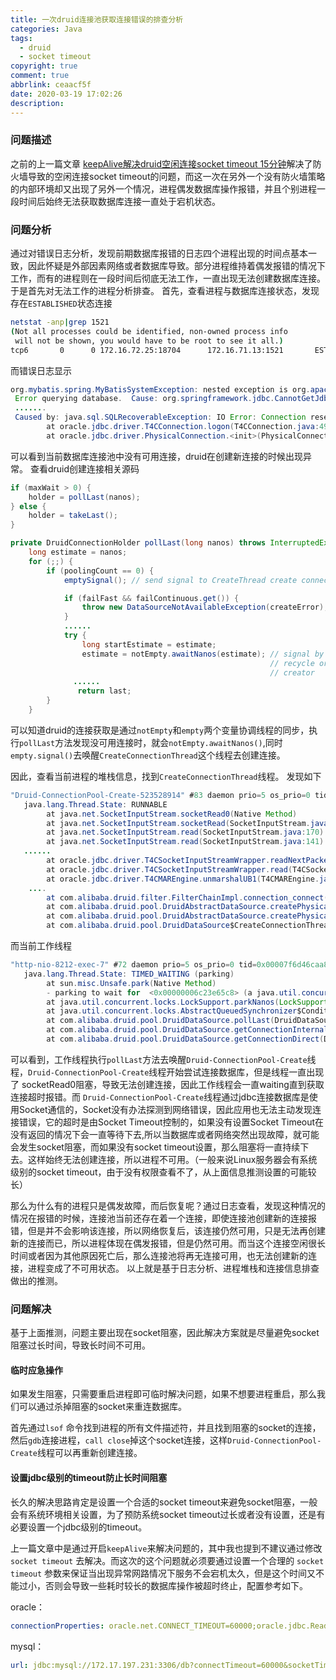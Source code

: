 ```yaml
---
title: 一次druid连接池获取连接错误的排查分析
categories: Java
tags:
  - druid
  - socket timeout
copyright: true
comment: true
abbrlink: ceaacf5f
date: 2020-03-19 17:02:26
description:
---
```

### 问题描述

之前的上一篇文章 [keepAlive解决druid空闲连接socket timeout 15分钟](https://www.elietio.xyz/posts/fd295ff1.html)解决了防火墙导致的空闲连接socket timeout的问题，而这一次在另外一个没有防火墙策略的内部环境却又出现了另外一个情况，进程偶发数据库操作报错，并且个别进程一段时间后始终无法获取数据库连接一直处于宕机状态。
<!-- more -->

### 问题分析

通过对错误日志分析，发现前期数据库报错的日志四个进程出现的时间点基本一致，因此怀疑是外部因素网络或者数据库导致。部分进程维持着偶发报错的情况下工作，而有的进程则在一段时间后彻底无法工作，一直出现无法创建数据库连接。于是首先对无法工作的进程分析排查。
首先，查看进程与数据库连接状态，发现存在`ESTABLISHED`状态连接

```bash
netstat -anp|grep 1521
(Not all processes could be identified, non-owned process info
 will not be shown, you would have to be root to see it all.)            
tcp6       0      0 172.16.72.25:18704      172.16.71.13:1521       ESTABLISHED 9229/java   
```
 而错误日志显示
```java
org.mybatis.spring.MyBatisSystemException: nested exception is org.apache.ibatis.exceptions.PersistenceException: 
 Error querying database.  Cause: org.springframework.jdbc.CannotGetJdbcConnectionException: Could not get JDBC Connection; nested exception is com.alibaba.druid.pool.GetConnectionTimeoutException: wait millis 60000, active 0, maxActive 20, creating 1 
 .......
 Caused by: java.sql.SQLRecoverableException: IO Error: Connection reset
        at oracle.jdbc.driver.T4CConnection.logon(T4CConnection.java:498)
        at oracle.jdbc.driver.PhysicalConnection.<init>(PhysicalConnection.java:553)
```
可以看到当前数据库连接池中没有可用连接，druid在创建新连接的时候出现异常。
查看druid创建连接相关源码

```java
if (maxWait > 0) {
    holder = pollLast(nanos); 
} else {
    holder = takeLast();
}
```
```java
private DruidConnectionHolder pollLast(long nanos) throws InterruptedException, SQLException {
    long estimate = nanos;
    for (;;) {
        if (poolingCount == 0) {
            emptySignal(); // send signal to CreateThread create connection

            if (failFast && failContinuous.get()) {
                throw new DataSourceNotAvailableException(createError);
            }
            ......
            try {
                long startEstimate = estimate;
                estimate = notEmpty.awaitNanos(estimate); // signal by
                                                          // recycle or
                                                          // creator
              ......  
               return last;
        }
    }

```
可以知道druid的连接获取是通过`notEmpty`和`empty`两个变量协调线程的同步，执行`pollLast`方法发现没可用连接时，就会`notEmpty.awaitNanos()`,同时`empty.signal()`去唤醒`CreateConnectionThread`这个线程去创建连接。

因此，查看当前进程的堆栈信息，找到`CreateConnectionThread`线程。
发现如下

```java
"Druid-ConnectionPool-Create-523528914" #83 daemon prio=5 os_prio=0 tid=0x00007f6d1d8d4800 nid=0x26fb runnable [0x00007f6db3ffd000]
   java.lang.Thread.State: RUNNABLE
        at java.net.SocketInputStream.socketRead0(Native Method)
        at java.net.SocketInputStream.socketRead(SocketInputStream.java:116)
        at java.net.SocketInputStream.read(SocketInputStream.java:170)
        at java.net.SocketInputStream.read(SocketInputStream.java:141)
   ......
        at oracle.jdbc.driver.T4CSocketInputStreamWrapper.readNextPacket(T4CSocketInputStreamWrapper.java:124)
        at oracle.jdbc.driver.T4CSocketInputStreamWrapper.read(T4CSocketInputStreamWrapper.java:80)
        at oracle.jdbc.driver.T4CMAREngine.unmarshalUB1(T4CMAREngine.java:1137)
    ....
        at com.alibaba.druid.filter.FilterChainImpl.connection_connect(FilterChainImpl.java:150)
        at com.alibaba.druid.pool.DruidAbstractDataSource.createPhysicalConnection(DruidAbstractDataSource.java:1560)
        at com.alibaba.druid.pool.DruidAbstractDataSource.createPhysicalConnection(DruidAbstractDataSource.java:1623)
        at com.alibaba.druid.pool.DruidDataSource$CreateConnectionThread.run(DruidDataSource.java:2468)
```

 而当前工作线程

```java
"http-nio-8212-exec-7" #72 daemon prio=5 os_prio=0 tid=0x00007f6d46caa800 nid=0x26ea waiting on condition [0x00007f6db90ea000]
   java.lang.Thread.State: TIMED_WAITING (parking)
        at sun.misc.Unsafe.park(Native Method)
        - parking to wait for  <0x00000006c23e65c8> (a java.util.concurrent.locks.AbstractQueuedSynchronizer$ConditionObject)
        at java.util.concurrent.locks.LockSupport.parkNanos(LockSupport.java:215)
        at java.util.concurrent.locks.AbstractQueuedSynchronizer$ConditionObject.awaitNanos(AbstractQueuedSynchronizer.java:2078)
        at com.alibaba.druid.pool.DruidDataSource.pollLast(DruidDataSource.java:1946)
        at com.alibaba.druid.pool.DruidDataSource.getConnectionInternal(DruidDataSource.java:1458)
        at com.alibaba.druid.pool.DruidDataSource.getConnectionDirect(DruidDataSource.java:1255)   
```

可以看到，工作线程执行`pollLast`方法去唤醒`Druid-ConnectionPool-Create`线程，`Druid-ConnectionPool-Create`线程开始尝试连接数据库，但是线程一直出现了   socketRead0阻塞，导致无法创建连接，因此工作线程会一直waiting直到获取连接超时报错。而 `Druid-ConnectionPool-Create`线程通过jdbc连接数据库是使用Socket通信的，Socket没有办法探测到网络错误，因此应用也无法主动发现连接错误，它的超时是由Socket Timeout控制的，如果没有设置Socket Timeout在没有返回的情况下会一直等待下去,所以当数据库或者网络突然出现故障，就可能会发生socket阻塞，而如果没有socket timeout设置，那么阻塞将一直持续下去。这样始终无法创建连接，所以进程不可用。（一般来说Linux服务器会有系统级别的socket timeout，由于没有权限查看不了，从上面信息推测设置的可能较长）

那么为什么有的进程只是偶发故障，而后恢复呢？通过日志查看，发现这种情况的情况在报错的时候，连接池当前还存在着一个连接，即使连接池创建新的连接报错，但是并不会影响该连接，所以网络恢复后，该连接仍然可用，只是无法再创建新的连接而已，所以进程体现在偶发报错，但是仍然可用。而当这个连接空闲很长时间或者因为其他原因死亡后，那么连接池将再无连接可用，也无法创建新的连接，进程变成了不可用状态。
以上就是基于日志分析、进程堆栈和连接信息排查做出的推测。

### 问题解决

基于上面推测，问题主要出现在socket阻塞，因此解决方案就是尽量避免socket阻塞过长时间，导致长时间不可用。

#### 临时应急操作

如果发生阻塞，只需要重启进程即可临时解决问题，如果不想要进程重启，那么我们可以通过杀掉阻塞的socket来重连数据库。

首先通过`lsof` 命令找到进程的所有文件描述符，并且找到阻塞的socket的连接，然后`gdb`连接进程，`call close`掉这个socket连接，这样`Druid-ConnectionPool-Create`线程可以再重新创建连接。

#### 设置jdbc级别的timeout防止长时间阻塞

长久的解决思路肯定是设置一个合适的socket timeout来避免socket阻塞，一般会有系统环境相关设置，为了预防系统socket timeout过长或者没有设置，还是有必要设置一个jdbc级别的timeout。

上一篇文章中是通过开启`keepAlive`来解决问题的，其中我也提到不建议通过修改 `socket timeout` 去解决。而这次的这个问题就必须要通过设置一个合理的 `socket timeout`  参数来保证当出现异常网路情况下服务不会宕机太久，但是这个时间又不能过小，否则会导致一些耗时较长的数据库操作被超时终止，配置参考如下。

oracle：

```yaml
connectionProperties: oracle.net.CONNECT_TIMEOUT=60000;oracle.jdbc.ReadTimeout=300000
```

mysql：

```yaml
url: jdbc:mysql://172.17.197.231:3306/db?connectTimeout=60000&socketTimeout=300000
```

